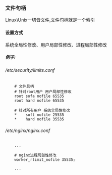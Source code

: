 ### 文件句柄
Linux\Unix一切皆文件,文件句柄就是一个索引
#### 设置方式
系统全局性修改、用户局部性修改、进程局部性修改
##### 例子:
###### /etc/security/limits.conf
```vim
    # 文件具柄
    # 针对root用户 用户局部性修改
    root sofa nofile 65535
    root hard nofile 65535
 
    # 针对所有用户 系统全局性修改
    *    soft nofile 25535
    *    hard nofile 35535
```
###### /etc/nginx/nginx.conf
```nginx
    ...
    
    # nginx进程局部性修改
    worker_rlimit_nofile 35535;
    
    ...
```


